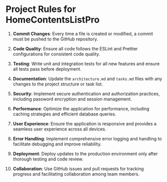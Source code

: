 # Project Rules for HomeContentsListPro

1. **Commit Changes**: Every time a file is created or modified, a commit must be pushed to the GitHub repository.

2. **Code Quality**: Ensure all code follows the ESLint and Prettier configurations for consistent code quality.

3. **Testing**: Write unit and integration tests for all new features and ensure all tests pass before deployment.

4. **Documentation**: Update the `architecture.md` and `tasks.md` files with any changes to the project structure or task list.

5. **Security**: Implement secure authentication and authorization practices, including password encryption and session management.

6. **Performance**: Optimize the application for performance, including caching strategies and efficient database queries.

7. **User Experience**: Ensure the application is responsive and provides a seamless user experience across all devices.

8. **Error Handling**: Implement comprehensive error logging and handling to facilitate debugging and improve reliability.

9. **Deployment**: Deploy updates to the production environment only after thorough testing and code review.

10. **Collaboration**: Use GitHub issues and pull requests for tracking progress and facilitating collaboration among team members. 